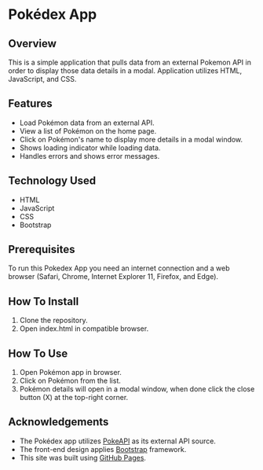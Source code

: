 # Pokédex App

## Overview
This is a simple application that pulls data from an external Pokemon API in order to display those data details in a modal. Application utilizes HTML, JavaScript, and CSS.

## Features
- Load Pokémon data from an external API.
- View a list of Pokémon on the home page.
- Click on Pokémon's name to display more details in a modal window.
- Shows loading indicator while loading data.
- Handles errors and shows error messages.

## Technology Used
- HTML
- JavaScript
- CSS
- Bootstrap

## Prerequisites
To run this Pokedex App you need an internet connection and a web browser (Safari, Chrome, Internet Explorer 11, Firefox, and Edge).

## How To Install
1. Clone the repository.
2. Open index.html in compatible browser.

## How To Use
1. Open Pokémon app in browser.
2. Click on Pokémon from the list.
3. Pokémon details will open in a modal window, when done click the close button (X) at the top-right corner.

## Acknowledgements
- The Pokédex app utilizes [PokeAPI](https://pokeapi.co/) as its external API source.
- The front-end design applies [Bootstrap](https://getbootstrap.com/) framework.
- This site was built using [GitHub Pages](https://pages.github.com/).